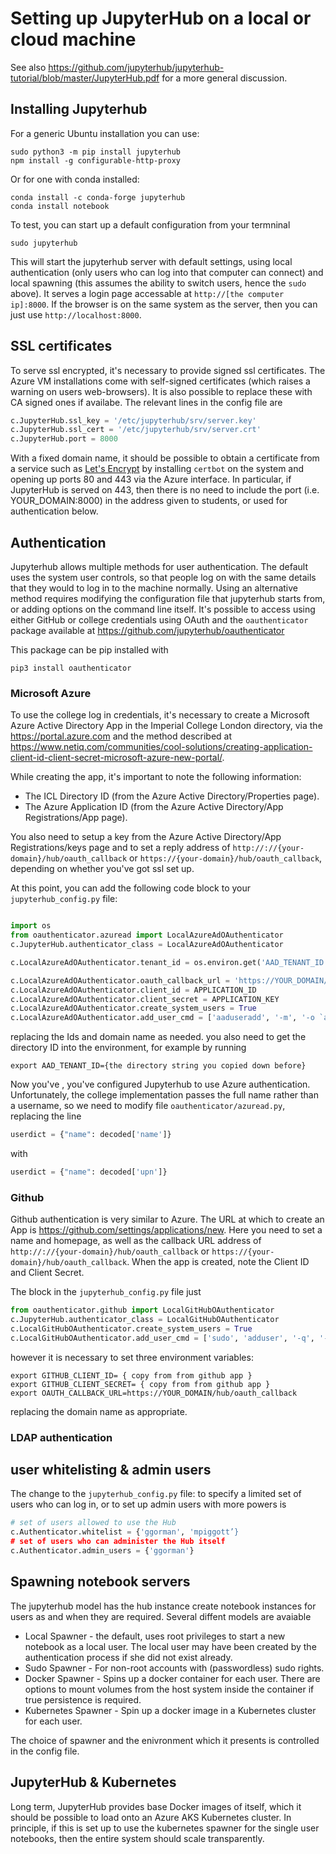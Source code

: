 # Setting up JupyterHub on a local or cloud machine

See also  https://github.com/jupyterhub/jupyterhub-tutorial/blob/master/JupyterHub.pdf for a more general discussion.

## Installing Jupyterhub

For a generic Ubuntu installation you can use:

    sudo python3 -m pip install jupyterhub
    npm install -g configurable-http-proxy

Or for one with conda installed:

    conda install -c conda-forge jupyterhub
    conda install notebook

To test, you can start up a default configuration from your termninal

    sudo jupyterhub

This will start the jupyterhub server with default settings, using local authentication (only users who can log into that computer can connect) and local spawning (this assumes the ability to switch users, hence the `sudo` above). It serves a login page accessable at `http://[the computer ip]:8000`. If the browser is on the same system as the server, then you can just use `http://localhost:8000`.

## SSL certificates

To serve ssl encrypted, it's necessary to provide signed ssl certificates. The Azure VM installations come with self-signed certificates (which raises a warning on users web-browsers). It is also possible to replace these with CA signed ones if availabe. The relevant lines in the config file are

```python
c.JupyterHub.ssl_key = '/etc/jupyterhub/srv/server.key'
c.JupyterHub.ssl_cert = '/etc/jupyterhub/srv/server.crt'
c.JupyterHub.port = 8000
```

With a fixed domain name, it should be possible to obtain a certificate from a service such as [Let's Encrypt](https://letsencrypt.org) by installing `certbot` on the system and opening up ports 80 and 443 via the Azure interface. In particular, if JupyterHub is served on 443, then there is no need to include the port (i.e. YOUR_DOMAIN:8000) in the address given to students, or used for authentication below.

## Authentication

Jupyterhub allows multiple methods for user authentication. The default uses the system user controls, so that people log on with the same details that they would to log in to the machine normally. Using an alternative method requires modifying the configuration file that jupyterhub starts from, or adding options on the command line itself. It's possible to access using either GitHub or college credentials using OAuth and the `oauthenticator` package available at https://github.com/jupyterhub/oauthenticator

This package can be pip installed with

    pip3 install oauthenticator

### Microsoft Azure

To use the college log in credentials, it's necessary to create a Microsoft Azure Active Directory App in the Imperial College London directory, via the https://portal.azure.com and the method described at https://www.netiq.com/communities/cool-solutions/creating-application-client-id-client-secret-microsoft-azure-new-portal/.

While creating the app, it's important to note the following information:

 - The ICL Directory ID (from the Azure Active Directory/Properties page).
 - The Azure Application ID (from the Azure Active Directory/App Registrations/App page).

You also need to setup a key from the Azure Active Directory/App Registrations/keys page and to set a reply address of `http://://{your-domain}/hub/oauth_callback` or `https://{your-domain}/hub/oauth_callback`, depending on whether you've got ssl set up.

At this point, you can add the following code block to your `jupyterhub_config.py` file:

```python

import os
from oauthenticator.azuread import LocalAzureAdOAuthenticator
c.JupyterHub.authenticator_class = LocalAzureAdOAuthenticator

c.LocalAzureAdOAuthenticator.tenant_id = os.environ.get('AAD_TENANT_ID')

c.LocalAzureAdOAuthenticator.oauth_callback_url = 'https://YOUR_DOMAIN/hub/oauth_callback'
c.LocalAzureAdOAuthenticator.client_id = APPLICATION_ID
c.LocalAzureAdOAuthenticator.client_secret = APPLICATION_KEY
c.LocalAzureAdOAuthenticator.create_system_users = True
c.LocalAzureAdOAuthenticator.add_user_cmd = ['aaduseradd', '-m', '-o `az ad user show --upn-or-object-id USERNAME --query objectId`']

```

replacing the Ids and domain name as needed. you also need to get the directory ID into the environment, for example by running

```
export AAD_TENANT_ID={the directory string you copied down before}
```

Now you've , you've configured Jupyterhub to use Azure authentication. Unfortunately, the college implementation passes the full name rather than a username, so we need to modify file `oauthenticator/azuread.py`, replacing the line

```python
userdict = {"name": decoded['name']}
```
with

```python
userdict = {"name": decoded['upn']}
```

### Github

Github authentication is very similar to Azure. The URL at which to create an App is https://github.com/settings/applications/new. Here you need to set a name and homepage, as well as the callback URL address of `http://://{your-domain}/hub/oauth_callback` or `https://{your-domain}/hub/oauth_callback`. When the app is created, note the Client ID and Client Secret.

The block in the `jupyterhub_config.py` file just

```python
from oauthenticator.github import LocalGitHubOAuthenticator
c.JupyterHub.authenticator_class = LocalGitHubOAuthenticator
c.LocalGitHubOAuthenticator.create_system_users = True
c.LocalGitHubOAuthenticator.add_user_cmd = ['sudo', 'adduser', '-q', '--gecos', '""', '--disabled-password']

```

however it is necessary to set three environment variables:

```
export GITHUB_CLIENT_ID= { copy from from github app }
export GITHUB_CLIENT_SECRET= { copy from from github app }
export OAUTH_CALLBACK_URL=https://YOUR_DOMAIN/hub/oauth_callback
```
replacing the domain name as appropriate.


### LDAP authentication

## user whitelisting & admin users

The change to the `jupyterhub_config.py` file: to specify a limited set of users who can log in, or to set up admin users with more powers is

```python
# set of users allowed to use the Hub
c.Authenticator.whitelist = {'ggorman', 'mpiggott’}
# set of users who can administer the Hub itself
c.Authenticator.admin_users = {'ggorman'}
```
## Spawning notebook servers

The jupyterhub model has the hub instance create notebook instances for users as and when they are required. Several diffent models are avaiable

 - Local Spawner - the default, uses root privileges to start a new notebook as a local user. The local user may have been created by the authentication process if she did not exist already.
 - Sudo Spawner - For non-root accounts with (passwordless) sudo rights.
 - Docker Spawner - Spins up a docker container for each user. There are options to mount volumes from the host system inside the container if true persistence is required.
 - Kubernetes Spawner - Spin up a docker image in a Kubernetes cluster for each user.

The choice of spawner and the enivronment which it presents is controlled in the config file.

## JupyterHub & Kubernetes

Long term, JupyterHub provides base Docker images of itself, which it should be possible to load onto an Azure AKS Kubernetes cluster. In principle, if this is set up to use the kubernetes spawner for the single user notebooks, then the entire system should scale transparently.

